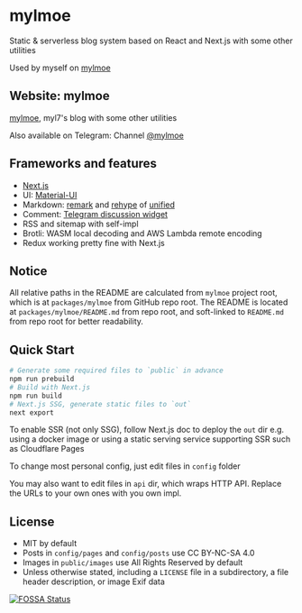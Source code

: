 # mylmoe

Static & serverless blog system based on React and Next.js with some other utilities

Used by myself on [mylmoe](https://myl.moe)

## Website: mylmoe

[mylmoe](https://myl.moe), myl7's blog with some other utilities

Also available on Telegram: Channel [@mylmoe](https://t.me/mylmoe)

## Frameworks and features

- [Next.js](https://nextjs.org/)
- UI: [Material-UI](https://material-ui.com/)
- Markdown: [remark](https://github.com/remarkjs/remark) and [rehype](https://github.com/rehypejs/rehype) of [unified](https://github.com/unifiedjs/unified)
- Comment: [Telegram discussion widget](https://core.telegram.org/widgets/discussion)
- RSS and sitemap with self-impl
- Brotli: WASM local decoding and AWS Lambda remote encoding 
- Redux working pretty fine with Next.js

## Notice

All relative paths in the README are calculated from `mylmoe` project root,
which is at `packages/mylmoe` from GitHub repo root.
The README is located at `packages/mylmoe/README.md` from repo root,
and soft-linked to `README.md` from repo root for better readability.

## Quick Start

```bash
# Generate some required files to `public` in advance
npm run prebuild
# Build with Next.js
npm run build
# Next.js SSG, generate static files to `out`
next export
```

To enable SSR (not only SSG), follow Next.js doc to deploy the `out` dir
e.g. using a docker image or using a static serving service supporting SSR such as Cloudflare Pages

To change most personal config, just edit files in `config` folder

You may also want to edit files in `api` dir, which wraps HTTP API.
Replace the URLs to your own ones with you own impl.

## License

- MIT by default
- Posts in `config/pages` and `config/posts` use CC BY-NC-SA 4.0
- Images in `public/images` use All Rights Reserved by default
- Unless otherwise stated, including a `LICENSE` file in a subdirectory, a file header description, or image Exif data

[![FOSSA Status](https://app.fossa.com/api/projects/git%2Bgithub.com%2Fmyl7%2Fmylmoe.svg?type=large)](https://app.fossa.com/projects/git%2Bgithub.com%2Fmyl7%2Fmylmoe?ref=badge_large)
